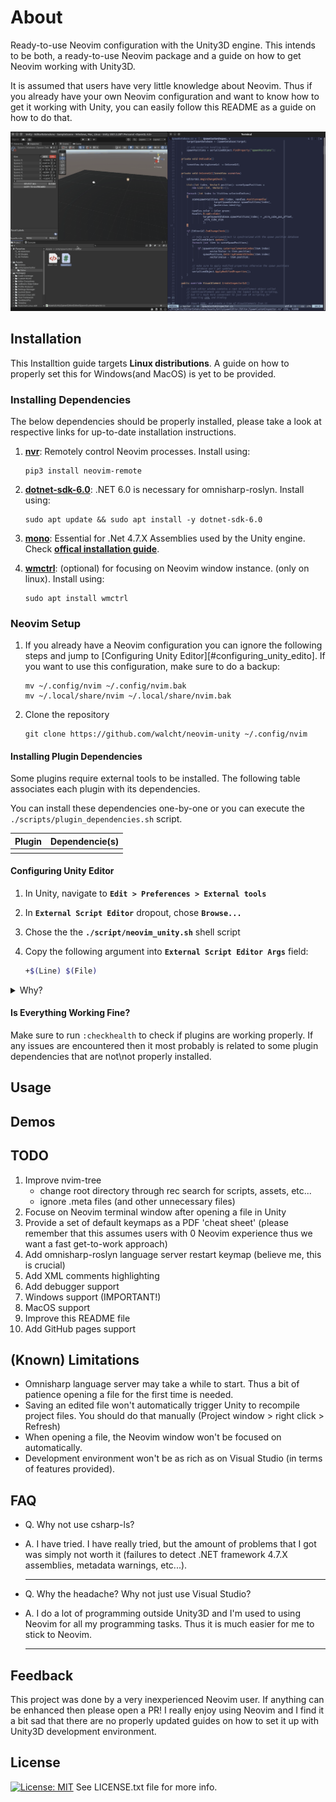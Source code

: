 # About

Ready-to-use Neovim configuration with the Unity3D engine. This intends to be 
both, a ready-to-use Neovim package and a guide on how to get Neovim
working with Unity3D.

It is assumed that users have very little knowledge about Neovim. Thus if you 
already have your own Neovim configuration and want to know how to get it 
working with Unity, you can easily follow this README as a guide on how to do that.

![unity neovim usage demonstration](./media/demo_1.gif)

## Installation

This Installtion guide targets __Linux distributions__. A guide on how to
properly set this for Windows(and MacOS) is yet to be provided.

### Installing Dependencies

The below dependencies should be properly installed, please take a look at
respective links for up-to-date installation instructions.

1. __[nvr][nvr_repo]__: Remotely control Neovim processes. Install using:

    ```
    pip3 install neovim-remote
    ```

2. __[dotnet-sdk-6.0][dotnet_installation]__: .NET 6.0 is necessary for 
omnisharp-roslyn. Install using:

    ```
    sudo apt update && sudo apt install -y dotnet-sdk-6.0
    ```

3. __[mono][mono_installation]__: Essential for .Net 4.7.X Assemblies used by
the Unity engine. Check __[offical installation guide][mono_installation]__.

4. __[wmctrl][wmctrl_installation]__: (optional) for focusing on Neovim
window instance. (only on linux). Install using:

    ```
    sudo apt install wmctrl
    ```

### Neovim Setup

1. If you already have a Neovim configuration you can ignore the following
steps and jump to [Configuring Unity Editor][#configuring_unity_edito].
If you want to use this configuration, make sure to do a backup:

    ```
    mv ~/.config/nvim ~/.config/nvim.bak
    mv ~/.local/share/nvim ~/.local/share/nvim.bak
    ```

1. Clone the repository

    ```
    git clone https://github.com/walcht/neovim-unity ~/.config/nvim
    ```

#### Installing Plugin Dependencies

Some plugins require external tools to be installed. The following table 
associates each plugin with its dependencies.

You can install these dependencies one-by-one or you can execute 
the ```./scripts/plugin_dependencies.sh``` script.

| Plugin            | Dependencie(s)                   |
|-------------------|----------------------------------|
|||

#### Configuring Unity Editor

1. In Unity, navigate to __```Edit > Preferences > External tools```__
2. In __```External Script Editor```__ dropout, chose __```Browse...```__
3. Chose the the __```./script/neovim_unity.sh```__ shell script
4. Copy the following argument into __```External Script Editor Args```__ field:

    ```bash
    +$(Line) $(File)
    ```
<details>
<summary>Why?</summary>
<br>
Usually when clicking on a an error message in Unity console, it directs
you towards the <b>file</b> and the <b>position</b> of the cause of that error.
To do that, Unity has to instantiate an editor server instance, provide it
with file name, line and column. Now when opening another file, the same
editor server instance is used and the newly opened file will just appear
as a tab in the editor.
</details>

#### Is Everything Working Fine?

Make sure to run ```:checkhealth``` to check if plugins are working properly.
If any issues are encountered then it most probably is related to some plugin
dependencies that are not\not properly installed.

## Usage

## Demos

## TODO

1. Improve nvim-tree
    + change root directory through rec search for scripts, assets, etc...
    + ignore .meta files (and other unnecessary files)
1. Focuse on Neovim terminal window after opening a file in Unity
1. Provide a set of default keymaps as a PDF 'cheat sheet' (please remember
that this assumes users with 0 Neovim experience thus we want a fast 
get-to-work approach)
1. Add omnisharp-roslyn language server restart keymap (believe me, this is crucial)
1. Add XML comments highlighting
1. Add debugger support
1. Windows support (IMPORTANT!)
1. MacOS support
1. Improve this README file
1. Add GitHub pages support

## (Known) Limitations
- Omnisharp language server may take a while to start. Thus a bit of patience
opening a file for the first time is needed.
- Saving an edited file won't automatically trigger Unity to recompile project
files. You should do that manually (Project window > right click > Refresh)
- When opening a file, the Neovim window won't be focused on automatically.
- Development environment won't be as rich as on Visual Studio (in terms of
features provided).

## FAQ

- Q. Why not use csharp-ls?
- A. I have tried. I have really tried, but the amount of problems that I got 
was simply not worth it (failures to detect .NET framework 4.7.X assemblies,
metadata warnings, etc...).

    ---

- Q. Why the headache? Why not just use Visual Studio?
- A. I do a lot of programming outside Unity3D and I'm used to using Neovim
for all my programming tasks. Thus it is much easier for me to stick to Neovim.

    ---

## Feedback

This project was done by a very inexperienced Neovim user. If anything can be
enhanced then please open a PR!
I really enjoy using Neovim and I find it a bit sad that there are no
properly updated guides on how to set it up with Unity3D development
environment.

## License

[![License: MIT](https://img.shields.io/badge/License-MIT-yellow.svg)](https://opensource.org/licenses/MIT)
See LICENSE.txt file for more info.

[nvr_repo]: https://github.com/mhinz/neovim-remote
[dotnet_installation]: https://github.com/dotnet/core/blob/main/linux.md
[mono_installation]: https://www.mono-project.com/download/stable/
[csharpls_installation]: https://github.com/razzmatazz/csharp-language-server
[lsp]: https://microsoft.github.io/language-server-protocol/
[metadata_issue]: https://github.com/dotnet/format/issues/56
[wmctrl_installation]: https://linux.die.net/man/1/wmctrl
